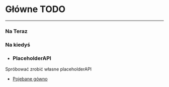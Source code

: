# Główne TODO

----

### Na Teraz



### Na kiedyś 
* <h3>PlaceholderAPI</h3>
Spróbować zrobić własne placeholderAPI<br>
  - <u>Pojebane gówno</u> 

